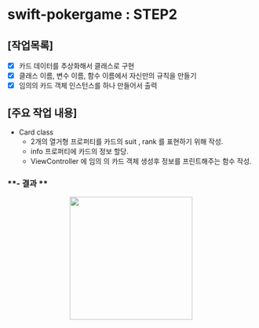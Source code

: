 # swift-pokergame : STEP2

## [작업목록]
- [X] 카드 데이터를 추상화해서 클래스로 구현
- [X] 클래스 이름, 변수 이름, 함수 이름에서 자신만의 규칙을 만들기
- [X] 임의의 카드 객체 인스턴스를 하나 만들어서 출력

## [주요 작업 내용]
- Card class
   - 2개의 열거형 프로퍼티를 카드의 suit , rank 를 표현하기 위해 작성. 
   - info 프로퍼티에 카드의 정보 할당. 
   - ViewController 에 임의 의 카드 객체 생성후 정보를 프린트해주는 함수 작성.


### **- 결과 ** 
   <p align="center">
   <img src="https://user-images.githubusercontent.com/36659877/155194905-76905bde-50e9-4e3a-96c8-bd8035827273.png" width="250" height="250"> 
   </p>
  



  
  
